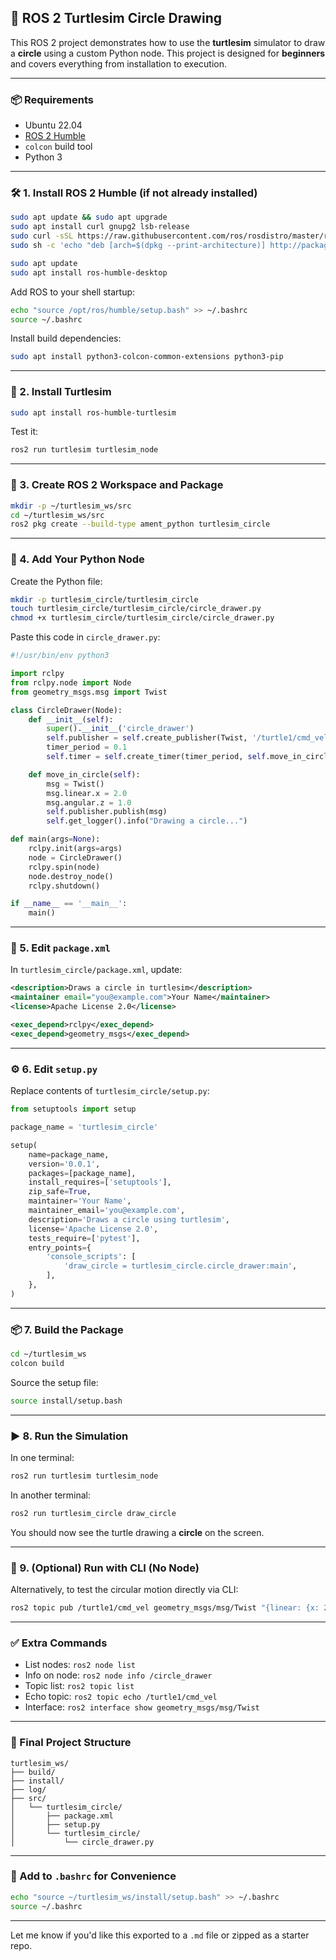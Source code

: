 ## 🐢 ROS 2 Turtlesim Circle Drawing

This ROS 2 project demonstrates how to use the **turtlesim** simulator to draw a **circle** using a custom Python node. This project is designed for **beginners** and covers everything from installation to execution.

---

### 📦 Requirements

* Ubuntu 22.04
* [ROS 2 Humble](https://docs.ros.org/en/humble/Installation/Ubuntu-Install-Debians.html)
* `colcon` build tool
* Python 3

---

### 🛠️ 1. Install ROS 2 Humble (if not already installed)

```bash
sudo apt update && sudo apt upgrade
sudo apt install curl gnupg2 lsb-release
sudo curl -sSL https://raw.githubusercontent.com/ros/rosdistro/master/ros.asc | sudo apt-key add -
sudo sh -c 'echo "deb [arch=$(dpkg --print-architecture)] http://packages.ros.org/ros2/ubuntu $(lsb_release -cs) main" > /etc/apt/sources.list.d/ros2-latest.list'

sudo apt update
sudo apt install ros-humble-desktop
```

Add ROS to your shell startup:

```bash
echo "source /opt/ros/humble/setup.bash" >> ~/.bashrc
source ~/.bashrc
```

Install build dependencies:

```bash
sudo apt install python3-colcon-common-extensions python3-pip
```

---

### 🐢 2. Install Turtlesim

```bash
sudo apt install ros-humble-turtlesim
```

Test it:

```bash
ros2 run turtlesim turtlesim_node
```

---

### 📁 3. Create ROS 2 Workspace and Package

```bash
mkdir -p ~/turtlesim_ws/src
cd ~/turtlesim_ws/src
ros2 pkg create --build-type ament_python turtlesim_circle
```

---

### 📄 4. Add Your Python Node

Create the Python file:

```bash
mkdir -p turtlesim_circle/turtlesim_circle
touch turtlesim_circle/turtlesim_circle/circle_drawer.py
chmod +x turtlesim_circle/turtlesim_circle/circle_drawer.py
```

Paste this code in `circle_drawer.py`:

```python
#!/usr/bin/env python3

import rclpy
from rclpy.node import Node
from geometry_msgs.msg import Twist

class CircleDrawer(Node):
    def __init__(self):
        super().__init__('circle_drawer')
        self.publisher = self.create_publisher(Twist, '/turtle1/cmd_vel', 10)
        timer_period = 0.1
        self.timer = self.create_timer(timer_period, self.move_in_circle)

    def move_in_circle(self):
        msg = Twist()
        msg.linear.x = 2.0
        msg.angular.z = 1.0
        self.publisher.publish(msg)
        self.get_logger().info("Drawing a circle...")

def main(args=None):
    rclpy.init(args=args)
    node = CircleDrawer()
    rclpy.spin(node)
    node.destroy_node()
    rclpy.shutdown()

if __name__ == '__main__':
    main()
```

---

### 🧾 5. Edit `package.xml`

In `turtlesim_circle/package.xml`, update:

```xml
<description>Draws a circle in turtlesim</description>
<maintainer email="you@example.com">Your Name</maintainer>
<license>Apache License 2.0</license>

<exec_depend>rclpy</exec_depend>
<exec_depend>geometry_msgs</exec_depend>
```

---

### ⚙️ 6. Edit `setup.py`

Replace contents of `turtlesim_circle/setup.py`:

```python
from setuptools import setup

package_name = 'turtlesim_circle'

setup(
    name=package_name,
    version='0.0.1',
    packages=[package_name],
    install_requires=['setuptools'],
    zip_safe=True,
    maintainer='Your Name',
    maintainer_email='you@example.com',
    description='Draws a circle using turtlesim',
    license='Apache License 2.0',
    tests_require=['pytest'],
    entry_points={
        'console_scripts': [
            'draw_circle = turtlesim_circle.circle_drawer:main',
        ],
    },
)
```

---

### 📦 7. Build the Package

```bash
cd ~/turtlesim_ws
colcon build
```

Source the setup file:

```bash
source install/setup.bash
```

---

### ▶️ 8. Run the Simulation

In one terminal:

```bash
ros2 run turtlesim turtlesim_node
```

In another terminal:

```bash
ros2 run turtlesim_circle draw_circle
```

You should now see the turtle drawing a **circle** on the screen.

---

### 🧪 9. (Optional) Run with CLI (No Node)

Alternatively, to test the circular motion directly via CLI:

```bash
ros2 topic pub /turtle1/cmd_vel geometry_msgs/msg/Twist "{linear: {x: 2.0}, angular: {z: 1.0}}"
```

---

### ✅ Extra Commands

* List nodes: `ros2 node list`
* Info on node: `ros2 node info /circle_drawer`
* Topic list: `ros2 topic list`
* Echo topic: `ros2 topic echo /turtle1/cmd_vel`
* Interface: `ros2 interface show geometry_msgs/msg/Twist`

---

### 📂 Final Project Structure

```
turtlesim_ws/
├── build/
├── install/
├── log/
├── src/
│   └── turtlesim_circle/
│       ├── package.xml
│       ├── setup.py
│       └── turtlesim_circle/
│           └── circle_drawer.py
```

---

### 🐍 Add to `.bashrc` for Convenience

```bash
echo "source ~/turtlesim_ws/install/setup.bash" >> ~/.bashrc
source ~/.bashrc
```

---

Let me know if you'd like this exported to a `.md` file or zipped as a starter repo.

